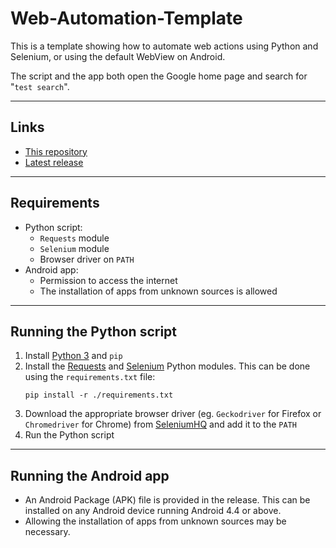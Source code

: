 # Web-Automation-Template

This is a template showing how to automate web actions using Python and Selenium, or using the default WebView on Android.

The script and the app both open the Google home page and search for "`test search`".

---

## Links
* [This repository](https://github.com/dpet23/Web-Automation-Template)
* [Latest release](../../releases/latest)

---

## Requirements
* Python script:
  * `Requests` module
  * `Selenium` module
  * Browser driver on `PATH`
* Android app:
  * Permission to access the internet
  * The installation of apps from unknown sources is allowed

---

## Running the Python script
1. Install [Python 3](https://www.python.org/downloads/) and `pip`
1. Install the [Requests](https://pypi.python.org/pypi/requests) and [Selenium](https://pypi.python.org/pypi/selenium) Python modules. This can be done using the `requirements.txt` file:
    ~~~~
    pip install -r ./requirements.txt
    ~~~~
1. Download the appropriate browser driver (eg. `Geckodriver` for Firefox or `Chromedriver` for Chrome) from [SeleniumHQ](http://www.seleniumhq.org/download/) and add it to the `PATH`
1. Run the Python script

---

## Running the Android app
* An Android Package (APK) file is provided in the release. This can be installed on any Android device running Android 4.4 or above.
* Allowing the installation of apps from unknown sources may be necessary.
